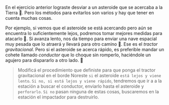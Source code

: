 <gs-attire attire-url="https://raw.githubusercontent.com/MumukiProject/mumuki-guia-gobstones-practica-integradora-primaria/master/assets/attires/config_1551115873723.json"></gs-attire>

<gs-toolbox toolbox-url="https://raw.githubusercontent.com/MumukiProject/mumuki-guia-gobstones-practica-integradora-primaria/master/assets/toolbox_1551388172910.xml"></gs-toolbox>

En el ejercicio anterior lograste desviar a un asteroide que se acercaba a la Tierra :clap:. Pero los métodos para evitarlos son varios y hay que tener en cuenta muchas cosas.

Por ejemplo, si vemos que el asteroide se está acercando pero aún se encuentra lo suficientemente lejos, podremos tomar mejores medidas para atacarlo :straight_ruler:. Si avanza lento, nos da tiempo para enviar una nave espacial muy pesada que lo atraerá y llevará para otro camino :raising_hand:. Ese es el _tractor gravitacional_. Pero si el asteroide se acerca rápido, es preferible mandar un cohete llamado _conductor_ que lo choque sin romperlo, haciéndole un agujero para dispararlo a otro lado. :punch:

> Modificá el procedimiento que definiste para que ponga el tractor gravitacional en el borde Noreste `si` el asteroide `está lejos y viene lento`. `Si no, si está lejos y viene rápido`, tendremos que ir a a la estación a buscar el conductor, enviarlo hasta el asteroide y `perforarlo`. `Si no` pasan ninguna de estas cosas, buscaremos en la estación el impactador para destruirlo.